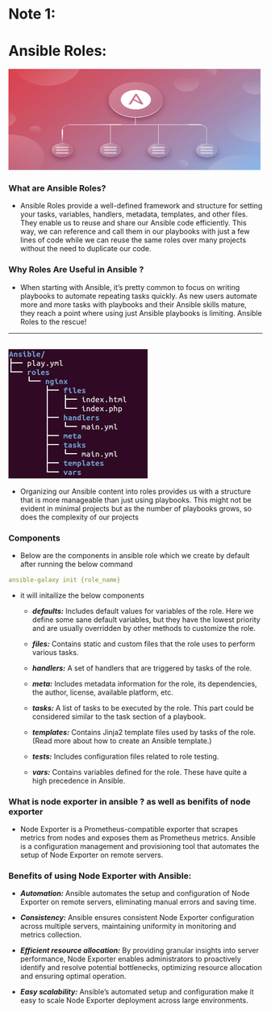 # Note 1:

# Ansible Roles:

<img src="ansible_roles.png" width=500px height=200px>

<br>

### What are Ansible Roles?

+ Ansible Roles provide a well-defined framework and structure for setting your tasks, variables, handlers, metadata, templates, and other files. They enable us to reuse and share our Ansible code efficiently. This way, we can reference and call them in our playbooks with just a few lines of code while we can reuse the same roles over many projects without the need to duplicate our code.

### Why Roles Are Useful in Ansible ?

+ When starting with Ansible, it’s pretty common to focus on writing playbooks to automate repeating tasks quickly. As new users automate more and more tasks with playbooks and their Ansible skills mature, they reach a point where using just Ansible playbooks is limiting. Ansible Roles to the rescue!

<hr>
<br>

<img src="Ansible-Tree-All.png">

<br>


+ Organizing our Ansible content into roles provides us with a structure that is more manageable than just using playbooks. This might not be evident in minimal projects but as the number of playbooks grows, so does the complexity of our projects


### Components 

+ Below are the components in ansible role which we create by default after running the below command 

```yml
ansible-galaxy init {role_name}
```

+ it will initailize the below components 
    
    + ***defaults:***  Includes default values for variables of the role. Here we define some sane default variables, but they have the lowest priority and are usually overridden by other methods to customize the role.
    
    + ***files:*** Contains static and custom files that the role uses to perform various tasks.
    
    + ***handlers:*** A set of handlers that are triggered by tasks of the role. 
    
    + ***meta:*** Includes metadata information for the role, its dependencies, the author, license, available platform, etc.
    
    + ***tasks:*** A list of tasks to be executed by the role. This part could be considered similar to the task section of a playbook.
    
    + ***templates:*** Contains Jinja2 template files used by tasks of the role. (Read more about how to create an Ansible template.)
    
    + ***tests:*** Includes configuration files related to role testing.
    
    + ***vars:*** Contains variables defined for the role. These have quite a high precedence in Ansible.


### What is node exporter in ansible ? as well as benifits of node exporter

+ Node Exporter is a Prometheus-compatible exporter that scrapes metrics from nodes and exposes them as Prometheus metrics. Ansible is a configuration management and provisioning tool that automates the setup of Node Exporter on remote servers.

### Benefits of using Node Exporter with Ansible:

    
+ ***Automation:*** Ansible automates the setup and configuration of Node Exporter on remote servers, eliminating manual errors and saving time.
    
+ ***Consistency:*** Ansible ensures consistent Node Exporter configuration across multiple servers, maintaining uniformity in monitoring and metrics collection.
    
+ ***Efficient resource allocation:*** By providing granular insights into server performance, Node Exporter enables administrators to proactively identify and resolve potential bottlenecks, optimizing resource allocation and ensuring optimal operation.
    
+ ***Easy scalability:*** Ansible’s automated setup and configuration make it easy to scale Node Exporter deployment across large environments.